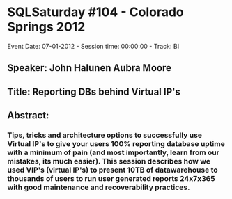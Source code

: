 # SQLSaturday #104 - Colorado Springs 2012
Event Date: 07-01-2012 - Session time: 00:00:00 - Track: BI
## Speaker: John Halunen  Aubra Moore
## Title: Reporting DBs behind Virtual IP's
## Abstract:
### Tips, tricks and architecture options to successfully use Virtual IP's to give your users 100% reporting database uptime with a minimum of pain (and most importantly, learn from our mistakes, its much easier).  This session describes how we used VIP's (virtual IP's) to present 10TB of datawarehouse to thousands of users to run user generated reports 24x7x365 with good maintenance and recoverability practices.
